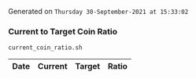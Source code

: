 Generated on `Thursday 30-September-2021 at 15:33:02`

### Current to Target Coin Ratio
`current_coin_ratio.sh`

Date|Current|Target|Ratio
---|---|---|---
